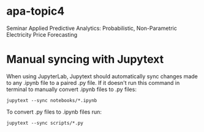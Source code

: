 # apa-topic4
Seminar Applied Predictive Analytics: Probabilistic, Non-Parametric Electricity Price Forecasting

# Manual syncing with Jupytext
When using JupyterLab, Jupytext should automatically sync changes made to any .ipynb file to a paired .py file.
If it doesn't run this command in terminal to manually convert .ipynb files to .py files:

```jupytext --sync notebooks/*.ipynb```

To convert .py files to .ipynb files run:

```jupytext --sync scripts/*.py```